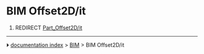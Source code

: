 # BIM Offset2D/it
1.  REDIRECT [Part_Offset2D/it](Part_Offset2D/it.md)



---
⏵ [documentation index](../README.md) > [BIM](BIM_Workbench.md) > BIM Offset2D/it
